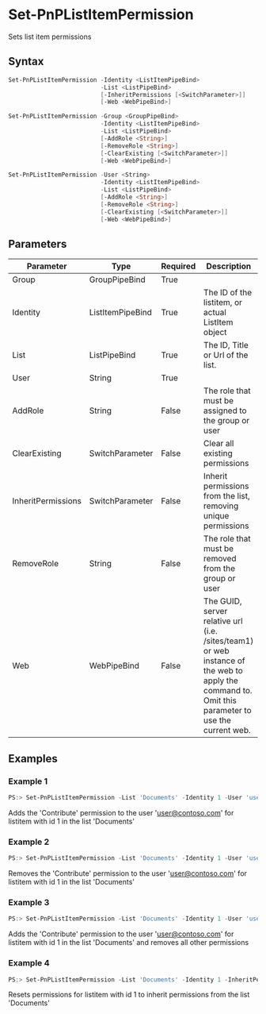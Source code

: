 # Set-PnPListItemPermission
Sets list item permissions
## Syntax
```powershell
Set-PnPListItemPermission -Identity <ListItemPipeBind>
                          -List <ListPipeBind>
                          [-InheritPermissions [<SwitchParameter>]]
                          [-Web <WebPipeBind>]
```


```powershell
Set-PnPListItemPermission -Group <GroupPipeBind>
                          -Identity <ListItemPipeBind>
                          -List <ListPipeBind>
                          [-AddRole <String>]
                          [-RemoveRole <String>]
                          [-ClearExisting [<SwitchParameter>]]
                          [-Web <WebPipeBind>]
```


```powershell
Set-PnPListItemPermission -User <String>
                          -Identity <ListItemPipeBind>
                          -List <ListPipeBind>
                          [-AddRole <String>]
                          [-RemoveRole <String>]
                          [-ClearExisting [<SwitchParameter>]]
                          [-Web <WebPipeBind>]
```


## Parameters
Parameter|Type|Required|Description
---------|----|--------|-----------
|Group|GroupPipeBind|True||
|Identity|ListItemPipeBind|True|The ID of the listitem, or actual ListItem object|
|List|ListPipeBind|True|The ID, Title or Url of the list.|
|User|String|True||
|AddRole|String|False|The role that must be assigned to the group or user|
|ClearExisting|SwitchParameter|False|Clear all existing permissions|
|InheritPermissions|SwitchParameter|False|Inherit permissions from the list, removing unique permissions|
|RemoveRole|String|False|The role that must be removed from the group or user|
|Web|WebPipeBind|False|The GUID, server relative url (i.e. /sites/team1) or web instance of the web to apply the command to. Omit this parameter to use the current web.|
## Examples

### Example 1
```powershell
PS:> Set-PnPListItemPermission -List 'Documents' -Identity 1 -User 'user@contoso.com' -AddRole 'Contribute'
```
Adds the 'Contribute' permission to the user 'user@contoso.com' for listitem with id 1 in the list 'Documents'

### Example 2
```powershell
PS:> Set-PnPListItemPermission -List 'Documents' -Identity 1 -User 'user@contoso.com' -RemoveRole 'Contribute'
```
Removes the 'Contribute' permission to the user 'user@contoso.com' for listitem with id 1 in the list 'Documents'

### Example 3
```powershell
PS:> Set-PnPListItemPermission -List 'Documents' -Identity 1 -User 'user@contoso.com' -AddRole 'Contribute' -ClearExisting
```
Adds the 'Contribute' permission to the user 'user@contoso.com' for listitem with id 1 in the list 'Documents' and removes all other permissions

### Example 4
```powershell
PS:> Set-PnPListItemPermission -List 'Documents' -Identity 1 -InheritPermissions
```
Resets permissions for listitem with id 1 to inherit permissions from the list 'Documents'
